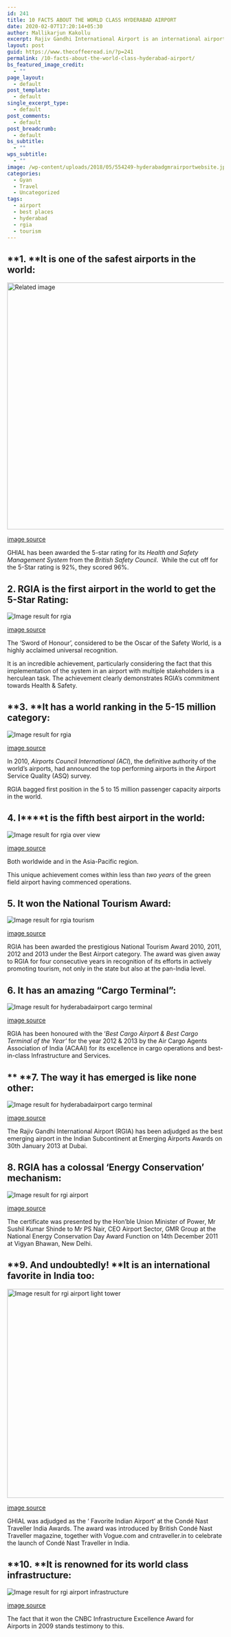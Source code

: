 ```yaml
---
id: 241
title: 10 FACTS ABOUT THE WORLD CLASS HYDERABAD AIRPORT
date: 2020-02-07T17:20:14+05:30
author: Mallikarjun Kakollu
excerpt: Rajiv Gandhi International Airport is an international airport that serves Hyderabad, the capital and largest city of the Indian state of Telangana. It is located in Shamshabad, about 24 kilometres from Hyderabad.
layout: post
guid: https://www.thecoffeeread.in/?p=241
permalink: /10-facts-about-the-world-class-hyderabad-airport/
bs_featured_image_credit:
  - ""
page_layout:
  - default
post_template:
  - default
single_excerpt_type:
  - default
post_comments:
  - default
post_breadcrumb:
  - default
bs_subtitle:
  - ""
wps_subtitle:
  - ""
image: /wp-content/uploads/2018/05/554249-hyderabadgmrairportwebsite.jpg
categories:
  - Gyan
  - Travel
  - Uncategorized
tags:
  - airport
  - best places
  - hyderabad
  - rgia
  - tourism
---
```

## **1. ****It is one of the safest airports in the world:**

<div>
  <img class="" src="https://upload.wikimedia.org/wikipedia/commons/9/9f/%C2%A9India.Andhra_Pradesh.Hyderabad.Rajiv_Gandhi_International_Airport-3.JPG" alt="Related image" width="796" height="574" />
</div>

[image source](https://www.google.co.in/search?q=rgia&tbm=isch&source=lnt&tbs=isz:lt,islt:xga&sa=X&ved=0ahUKEwjRy7mQ7-jaAhWIzLwKHRNuCFwQpwUIHw&biw=1366&bih=637&dpr=1#imgdii=yKJM1MMOWb0fxM:&imgrc=3_w7QVI2_QpKgM:)

GHIAL has been awarded the 5-star rating for its _Health and Safety Management System_ from the _British Safety Council_.  While the cut off for the 5-Star rating is 92%, they scored 96%.

## **2. RGIA is the first airport in the world to get the 5-Star Rating:**

![Image result for rgia](http://www.aircargonews.net/uploads/pics/RGIA_Runway-28__1__1024.jpg) 

[image source](https://www.google.co.in/search?q=rgia&tbm=isch&source=lnt&tbs=isz:lt,islt:xga&sa=X&ved=0ahUKEwjRy7mQ7-jaAhWIzLwKHRNuCFwQpwUIHw&biw=1366&bih=637&dpr=1#imgrc=m0GLUoksnZMFrM:)

The ‘Sword of Honour’, considered to be the Oscar of the Safety World, is a highly acclaimed universal recognition.

It is an incredible achievement, particularly considering the fact that this implementation of the system in an airport with multiple stakeholders is a herculean task. The achievement clearly demonstrates RGIA’s commitment towards Health & Safety.

## **3. ****It has a world ranking in the 5-15 million category:**

![Image result for rgia](https://www.landrum-brown.com/wp-content/uploads/2017/05/HYD-03.jpg) 

[image source](https://www.google.co.in/search?q=rgia&tbm=isch&source=lnt&tbs=isz:lt,islt:xga&sa=X&ved=0ahUKEwjRy7mQ7-jaAhWIzLwKHRNuCFwQpwUIHw&biw=1366&bih=637&dpr=1#imgrc=7727lsNRoIY2_M:)

In 2010, _Airports Council International (ACI_), the definitive authority of the world’s airports, had announced the top performing airports in the Airport Service Quality (ASQ) survey.

RGIA bagged first position in the 5 to 15 million passenger capacity airports in the world.

## **4. I****t is the fifth best airport in the world:**

![Image result for rgia over view](https://i.ytimg.com/vi/db-961zt9FI/maxresdefault.jpg) 

[image source](https://www.google.co.in/search?biw=1366&bih=637&tbs=isz%3Alt%2Cislt%3Axga&tbm=isch&sa=1&ei=86XqWqDNFsT48gXoi5ugBQ&q=rgia+over+view&oq=rgia+over+view&gs_l=psy-ab.3...389184.391964.0.392060.10.10.0.0.0.0.131.856.2j6.8.0....0...1c.1.64.psy-ab..2.2.234...0j0i67k1j0i24k1.0.YA6vE6p3bbw#imgrc=JifVUSSaNWfjiM:)

Both worldwide and in the Asia-Pacific region.

This unique achievement comes within less than _two years_ of the green field airport having commenced operations.

## **5. It won the National Tourism Award:**

![Image result for rgia tourism](https://i.ytimg.com/vi/kRyzAGLEwAY/maxresdefault.jpg) 

[image source](https://www.google.co.in/search?biw=1366&bih=637&tbs=isz%3Alt%2Cislt%3Axga&tbm=isch&sa=1&ei=fafqWt7YCM7M8wXK_rKgBQ&q=rgia+tourism&oq=rgia+tourism&gs_l=psy-ab.3..0i13k1j0i13i5i30k1j0i13i30k1.57342.59189.0.59412.9.8.0.1.1.0.145.917.1j7.8.0....0...1c.1.64.psy-ab..0.6.607...0j0i67k1j0i24k1.0.XGcnfc0AllY#imgdii=osLusjhZh0vyYM:&imgrc=_SFshPMi2Ue6wM:)

RGIA has been awarded the prestigious National Tourism Award 2010, 2011, 2012 and 2013 under the Best Airport category. The award was given away to RGIA for four consecutive years in recognition of its efforts in actively promoting tourism, not only in the state but also at the pan-India level.

## **6. It has an amazing “Cargo Terminal”:**

![Image result for hyderabadairport cargo terminal](https://upload.wikimedia.org/wikipedia/commons/c/c8/HYD-CARGO-RAMP-IMG_1510-Edit_%2822301372810%29.jpg) 

[image source](https://www.google.co.in/search?biw=1366&bih=637&tbs=isz%3Alt%2Cislt%3Axga&tbm=isch&sa=1&ei=IqjqWrW5Ecf_8gXhj5fQCQ&q=hyderabadairport+cargo+terminal&oq=hyderabadairport+cargo+terminal&gs_l=psy-ab.3...7483.9022.0.9320.9.9.0.0.0.0.138.1017.0j9.9.0....0...1c.1.64.psy-ab..0.2.247...0i13k1j0i13i5i30k1.0.N1bkZ0jUiRc#imgrc=qSEYGAb59FlCmM:)

RGIA has been honoured with the ‘_Best Cargo Airport & Best Cargo Terminal of the Year’_ for the year 2012 & 2013 by the Air Cargo Agents Association of India (ACAAI) for its excellence in cargo operations and best-in-class Infrastructure and Services.

## ** ****7. The way it has emerged is like none other:**

![Image result for hyderabadairport cargo terminal](http://www.aircargonews.net/uploads/pics/RGIA_Runway-28__1__1024.jpg) 

[image source](https://www.google.co.in/search?biw=1366&bih=637&tbs=isz%3Alt%2Cislt%3Axga&tbm=isch&sa=1&ei=IqjqWrW5Ecf_8gXhj5fQCQ&q=hyderabadairport+cargo+terminal&oq=hyderabadairport+cargo+terminal&gs_l=psy-ab.3...7483.9022.0.9320.9.9.0.0.0.0.138.1017.0j9.9.0....0...1c.1.64.psy-ab..0.2.247...0i13k1j0i13i5i30k1.0.N1bkZ0jUiRc#imgrc=m0GLUoksnZMFrM:)

The Rajiv Gandhi International Airport (RGIA) has been adjudged as the best emerging airport in the Indian Subcontinent at Emerging Airports Awards on 30th January 2013 at Dubai.

## **8.** **RGIA has a colossal ‘Energy Conservation’ mechanism:**

![Image result for rgi airport](https://static.panoramio.com.storage.googleapis.com/photos/large/43986370.jpg) 

[image source](https://www.google.co.in/search?biw=1366&bih=637&tbs=isz%3Alt%2Cislt%3Axga&tbm=isch&sa=1&ei=LKjqWrrDPMKc8QXPm73oCQ&q=rgi+airport&oq=rgi+a&gs_l=psy-ab.3.0.0l7j0i24k1l3.167264.169165.0.170397.5.5.0.0.0.0.173.703.0j5.5.0....0...1c.1.64.psy-ab..0.5.700...0i67k1j0i10i1k1.0.fuqrs0iEd7s#imgrc=ZdYlF115SZFVKM:)

The certificate was presented by the Hon’ble Union Minister of Power, Mr Sushil Kumar Shinde to Mr PS Nair, CEO Airport Sector, GMR Group at the National Energy Conservation Day Award Function on 14th December 2011 at Vigyan Bhawan, New Delhi.

## **9. And undoubtedly! ****It is an international favorite in India too:**

<img class="" src="https://mediaindia.eu/wp-content/uploads/2017/05/0001-3.jpg" alt="Image result for rgi airport light tower" width="779" height="486" /> 

[image source](https://www.google.co.in/search?biw=1366&bih=637&tbs=isz%3Alt%2Cislt%3Axga&tbm=isch&sa=1&ei=2KjqWsHGKsSm8QXolpb4Bg&q=rgi+airport+light+tower&oq=rgi+airport+light+tower&gs_l=psy-ab.3...91773.97071.0.97284.12.12.0.0.0.0.142.1256.6j6.12.0....0...1c.1.64.psy-ab..0.2.266...0j0i30k1j0i24k1.0.hePF7zeSoBk#imgrc=XONY4_SdlxBmjM:)

GHIAL was adjudged as the ‘ Favorite Indian Airport’ at the Condé Nast Traveller India Awards. The award was introduced by British Condé Nast Traveller magazine, together with Vogue.com and cntraveller.in to celebrate the launch of Condé Nast Traveller in India.

## **10. ****It is renowned for its world class infrastructure:**

![Image result for rgi airport infrastructure](http://www.coupondunia.in/blog/wp-content/uploads/2014/05/wi.jpg) 

[image source](https://www.google.co.in/search?biw=1366&bih=637&tbs=isz%3Alt%2Cislt%3Axga&tbm=isch&sa=1&ei=O6nqWvqsD8ua8QX0k6zYCQ&q=rgi+airport+infra+structure&oq=rgi+airport+infra+structure&gs_l=psy-ab.3...48414.54851.0.55052.18.17.1.0.0.0.148.1913.1j16.17.0....0...1c.1.64.psy-ab..0.2.250...0j0i30k1j0i24k1.0.DSi9XHNr3Xg#imgrc=a7ONYfSFQXpSLM:)

The fact that it won the CNBC Infrastructure Excellence Award for Airports in 2009 stands testimony to this.

&nbsp;

&nbsp;